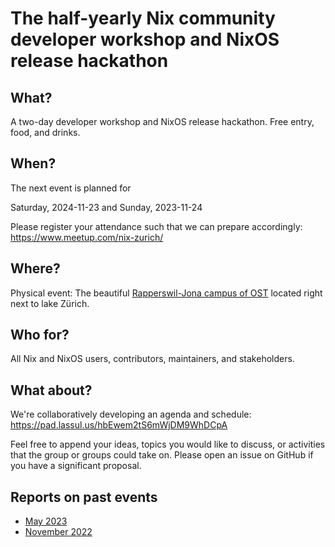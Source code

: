 # The half-yearly Nix community developer workshop and NixOS release hackathon

## What?

A two-day developer workshop and NixOS release hackathon.
Free entry, food, and drinks.

## When?

The next event is planned for

Saturday, 2024-11-23 and Sunday, 2023-11-24

Please register your attendance such that we can prepare accordingly: https://www.meetup.com/nix-zurich/

## Where?

Physical event: The beautiful [Rapperswil-Jona campus of OST](https://www.openstreetmap.org/way/34754484#map=19/47.22311/8.81650) located right next to lake Zürich.

## Who for?

All Nix and NixOS users, contributors, maintainers, and stakeholders.

## What about?

We're collaboratively developing an agenda and schedule: https://pad.lassul.us/hbEwem2tS6mWjDM9WhDCpA

Feel free to append your ideas, topics you would like to discuss, or activities that the group or groups could take on.
Please open an issue on GitHub if you have a significant proposal.

## Reports on past events

- [May 2023](https://discourse.nixos.org/t/zurich-23-05-zhf-hackathon-and-workshop-report/29093)
- [November 2022](https://discourse.nixos.org/t/2022-11-26-nix-nixpkgs-nixos-hackathon-in-zurich-rapperswil-jona/23402/11)
